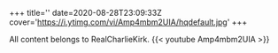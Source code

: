 +++
title=''
date=2020-08-28T23:09:33Z
cover='https://i.ytimg.com/vi/Amp4mbm2UIA/hqdefault.jpg'
+++

All content belongs to RealCharlieKirk.
{{< youtube Amp4mbm2UIA >}}
